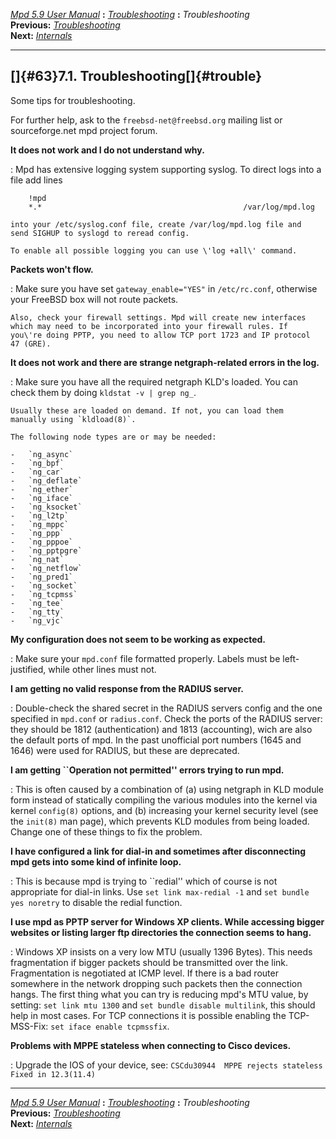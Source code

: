 [*Mpd 5.9 User Manual*](README.md) **:** [*Troubleshooting*](mpd62.md)
**:** *Troubleshooting*\
**Previous:** [*Troubleshooting*](mpd62.md)\
**Next:** [*Internals*](mpd64.md)

------------------------------------------------------------------------

## []{#63}7.1. Troubleshooting[]{#trouble}

Some tips for troubleshooting.

For further help, ask to the `freebsd-net@freebsd.org` mailing list or
sourceforge.net mpd project forum.

****It does not work and I do not understand why.****

:   Mpd has extensive logging system supporting syslog. To direct logs
    into a file add lines

        !mpd
        *.*                                             /var/log/mpd.log

    into your /etc/syslog.conf file, create /var/log/mpd.log file and
    send SIGHUP to syslogd to reread config.

    To enable all possible logging you can use \'log +all\' command.

****Packets won\'t flow.****

:   Make sure you have set `gateway_enable="YES"` in `/etc/rc.conf`,
    otherwise your FreeBSD box will not route packets.

    Also, check your firewall settings. Mpd will create new interfaces
    which may need to be incorporated into your firewall rules. If
    you\'re doing PPTP, you need to allow TCP port 1723 and IP protocol
    47 (GRE).

****It does not work and there are strange netgraph-related errors in the log.****

:   Make sure you have all the required netgraph KLD\'s loaded. You can
    check them by doing ` kldstat -v | grep ng_ `.

    Usually these are loaded on demand. If not, you can load them
    manually using `kldload(8)`.

    The following node types are or may be needed:

    -   `ng_async`
    -   `ng_bpf`
    -   `ng_car`
    -   `ng_deflate`
    -   `ng_ether`
    -   `ng_iface`
    -   `ng_ksocket`
    -   `ng_l2tp`
    -   `ng_mppc`
    -   `ng_ppp`
    -   `ng_pppoe`
    -   `ng_pptpgre`
    -   `ng_nat`
    -   `ng_netflow`
    -   `ng_pred1`
    -   `ng_socket`
    -   `ng_tcpmss`
    -   `ng_tee`
    -   `ng_tty`
    -   `ng_vjc`

****My configuration does not seem to be working as expected.****

:   Make sure your `mpd.conf` file formatted properly. Labels must be
    left-justified, while other lines must not.

****I am getting no valid response from the RADIUS server.****

:   Double-check the shared secret in the RADIUS servers config and the
    one specified in `mpd.conf` or `radius.conf`. Check the ports of the
    RADIUS server: they should be 1812 (authentication) and 1813
    (accounting), wich are also the default ports of mpd. In the past
    unofficial port numbers (1645 and 1646) were used for RADIUS, but
    these are deprecated.

****I am getting \`\`Operation not permitted\'\' errors trying to run mpd.****

:   This is often caused by a combination of (a) using netgraph in KLD
    module form instead of statically compiling the various modules into
    the kernel via kernel `config(8)` options, and (b) increasing your
    kernel security level (see the `init(8)` man page), which prevents
    KLD modules from being loaded. Change one of these things to fix the
    problem.

****I have configured a link for dial-in and sometimes after disconnecting mpd gets into some kind of infinite loop.****

:   This is because mpd is trying to \`\`redial\'\' which of course is
    not appropriate for dial-in links. Use `set link max-redial -1` and
    `set bundle yes noretry` to disable the redial function.

****I use mpd as PPTP server for Windows XP clients. While accessing bigger websites or listing larger ftp directories the connection seems to hang.****

:   Windows XP insists on a very low MTU (usually 1396 Bytes). This
    needs fragmentation if bigger packets should be transmitted over the
    link. Fragmentation is negotiated at ICMP level. If there is a bad
    router somewhere in the network dropping such packets then the
    connection hangs. The first thing what you can try is reducing
    mpd\'s MTU value, by setting: `set link mtu 1300` and
    `set bundle disable multilink`, this should help in most cases. For
    TCP connections it is possible enabling the TCP-MSS-Fix:
    `set iface enable tcpmssfix`.

****Problems with MPPE stateless when connecting to Cisco devices.****

:   Upgrade the IOS of your device, see:
    `CSCdu30944  MPPE rejects stateless        Fixed in 12.3(11.4)`

------------------------------------------------------------------------

[*Mpd 5.9 User Manual*](README.md) **:** [*Troubleshooting*](mpd62.md)
**:** *Troubleshooting*\
**Previous:** [*Troubleshooting*](mpd62.md)\
**Next:** [*Internals*](mpd64.md)
